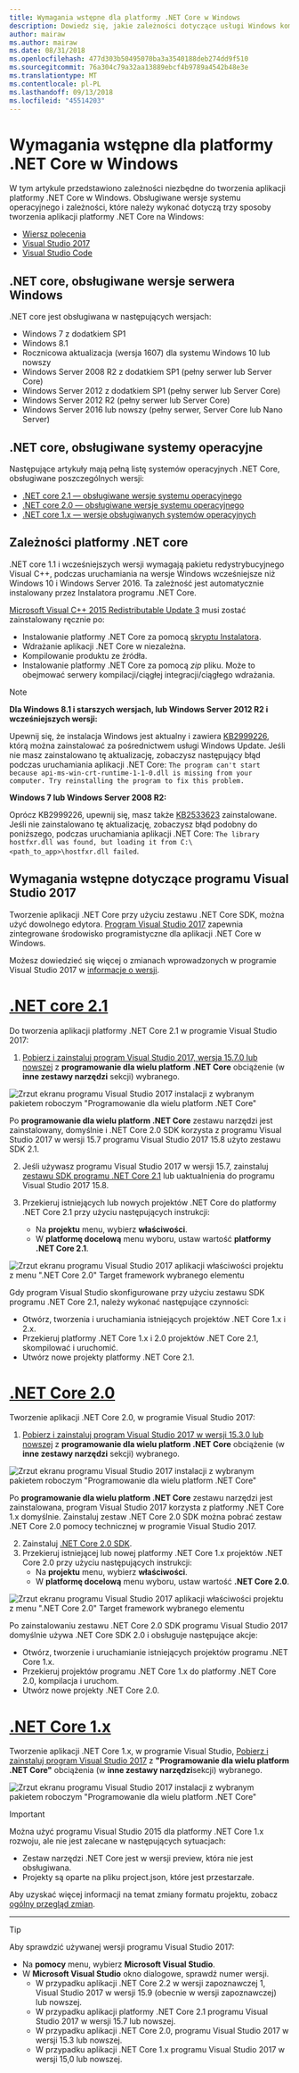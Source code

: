 ```yaml
---
title: Wymagania wstępne dla platformy .NET Core w Windows
description: Dowiedz się, jakie zależności dotyczące usługi Windows komputera na opracowywanie i uruchamianie aplikacji .NET Core.
author: mairaw
ms.author: mairaw
ms.date: 08/31/2018
ms.openlocfilehash: 477d303b50495070ba3a3540188deb274dd9f510
ms.sourcegitcommit: 76a304c79a32aa13889ebcf4b9789a4542b48e3e
ms.translationtype: MT
ms.contentlocale: pl-PL
ms.lasthandoff: 09/13/2018
ms.locfileid: "45514203"
---
```

# <a name="prerequisites-for-net-core-on-windows"></a>Wymagania wstępne dla platformy .NET Core w Windows

W tym artykule przedstawiono zależności niezbędne do tworzenia aplikacji platformy .NET Core w Windows. Obsługiwane wersje systemu operacyjnego i zależności, które należy wykonać dotyczą trzy sposoby tworzenia aplikacji platformy .NET Core na Windows:

* [Wiersz polecenia](tutorials/using-with-xplat-cli.md)
* [Visual Studio 2017](https://aka.ms/vsdownload?utm_source=mscom&utm_campaign=msdocs)
* [Visual Studio Code](https://code.visualstudio.com/)

## <a name="net-core-supported-windows-versions"></a>.NET core, obsługiwane wersje serwera Windows

.NET core jest obsługiwana w następujących wersjach:

* Windows 7 z dodatkiem SP1
* Windows 8.1
* Rocznicowa aktualizacja (wersja 1607) dla systemu Windows 10 lub nowszy
* Windows Server 2008 R2 z dodatkiem SP1 (pełny serwer lub Server Core)
* Windows Server 2012 z dodatkiem SP1 (pełny serwer lub Server Core)
* Windows Server 2012 R2 (pełny serwer lub Server Core)
* Windows Server 2016 lub nowszy (pełny serwer, Server Core lub Nano Server)

## <a name="net-core-supported-operating-systems"></a>.NET core, obsługiwane systemy operacyjne

Następujące artykuły mają pełną listę systemów operacyjnych .NET Core, obsługiwane poszczególnych wersji:

* [.NET core 2.1 — obsługiwane wersje systemu operacyjnego](https://github.com/dotnet/core/blob/master/release-notes/2.1/2.1-supported-os.md)
* [.NET core 2.0 — obsługiwane wersje systemu operacyjnego](https://github.com/dotnet/core/blob/master/release-notes/2.0/2.0-supported-os.md)
* [.NET core 1.x — wersje obsługiwanych systemów operacyjnych](https://github.com/dotnet/core/blob/master/release-notes/1.0/1.0-supported-os.md)

## <a name="net-core-dependencies"></a>Zależności platformy .NET core

.NET core 1.1 i wcześniejszych wersji wymagają pakietu redystrybucyjnego Visual C++, podczas uruchamiania na wersje Windows wcześniejsze niż Windows 10 i Windows Server 2016. Ta zależność jest automatycznie instalowany przez Instalatora programu .NET Core.

[Microsoft Visual C++ 2015 Redistributable Update 3](https://www.microsoft.com/download/details.aspx?id=52685) musi zostać zainstalowany ręcznie po:

* Instalowanie platformy .NET Core za pomocą [skryptu Instalatora](./tools/dotnet-install-script.md).
* Wdrażanie aplikacji .NET Core w niezależna.
* Kompilowanie produktu ze źródła.
* Instalowanie platformy .NET Core za pomocą *zip* pliku. Może to obejmować serwery kompilacji/ciągłej integracji/ciągłego wdrażania.

> [!NOTE]
> **Dla Windows 8.1 i starszych wersjach, lub Windows Server 2012 R2 i wcześniejszych wersji:**
>
> Upewnij się, że instalacja Windows jest aktualny i zawiera [KB2999226](https://support.microsoft.com/en-us/help/2999226/update-for-universal-c-runtime-in-windows), którą można zainstalować za pośrednictwem usługi Windows Update. Jeśli nie masz zainstalowano tę aktualizację, zobaczysz następujący błąd podczas uruchamiania aplikacji .NET Core: `The program can't start because api-ms-win-crt-runtime-1-1-0.dll is missing from your computer. Try reinstalling the program to fix this problem.`
>
> **Windows 7 lub Windows Server 2008 R2:**
>
> Oprócz KB2999226, upewnij się, masz także [KB2533623](https://support.microsoft.com/en-us/help/2533623/microsoft-security-advisory-insecure-library-loading-could-allow-remot) zainstalowane. Jeśli nie zainstalowano tę aktualizację, zobaczysz błąd podobny do poniższego, podczas uruchamiania aplikacji .NET Core: `The library hostfxr.dll was found, but loading it from C:\<path_to_app>\hostfxr.dll failed`.

## <a name="prerequisites-with-visual-studio-2017"></a>Wymagania wstępne dotyczące programu Visual Studio 2017

Tworzenie aplikacji .NET Core przy użyciu zestawu .NET Core SDK, można użyć dowolnego edytora. [Program Visual Studio 2017](#visual-studio-2017) zapewnia zintegrowane środowisko programistyczne dla aplikacji .NET Core w Windows.

Możesz dowiedzieć się więcej o zmianach wprowadzonych w programie Visual Studio 2017 w [informacje o wersji](/visualstudio/releasenotes/vs2017-relnotes).

# <a name="net-core-21tabnetcore21"></a>[.NET core 2.1](#tab/netcore21)

Do tworzenia aplikacji platformy .NET Core 2.1 w programie Visual Studio 2017:

 1. [Pobierz i zainstaluj program Visual Studio 2017, wersja 15.7.0 lub nowszej](/visualstudio/install/install-visual-studio) z **programowanie dla wielu platform .NET Core** obciążenie (w **inne zestawy narzędzi** sekcji) wybranego.

![Zrzut ekranu programu Visual Studio 2017 instalacji z wybranym pakietem roboczym "Programowanie dla wielu platform .NET Core"](./media/windows-prerequisites/vs-15-8-workloads.jpg)

Po **programowanie dla wielu platform .NET Core** zestawu narzędzi jest zainstalowany, domyślnie i .NET Core 2.0 SDK korzysta z programu Visual Studio 2017 w wersji 15.7 programu Visual Studio 2017 15.8 użyto zestawu SDK 2.1.

 2. Jeśli używasz programu Visual Studio 2017 w wersji 15.7, zainstaluj [zestawu SDK programu .NET Core 2.1](https://www.microsoft.com/net/download/core) lub uaktualnienia do programu Visual Studio 2017 15.8.

 3. Przekieruj istniejących lub nowych projektów .NET Core do platformy .NET Core 2.1 przy użyciu następujących instrukcji:
    * Na **projektu** menu, wybierz **właściwości**.
    * W **platformę docelową** menu wyboru, ustaw wartość **platformy .NET Core 2.1**.

![Zrzut ekranu programu Visual Studio 2017 aplikacji właściwości projektu z menu ".NET Core 2.0" Target framework wybranego elementu](./media/windows-prerequisites/Targeting-dotnetCore2.png)

Gdy program Visual Studio skonfigurowane przy użyciu zestawu SDK programu .NET Core 2.1, należy wykonać następujące czynności:

* Otwórz, tworzenia i uruchamiania istniejących projektów .NET Core 1.x i 2.x.
* Przekieruj platformy .NET Core 1.x i 2.0 projektów .NET Core 2.1, skompilować i uruchomić.
* Utwórz nowe projekty platformy .NET Core 2.1.

# <a name="net-core-20tabnetcore20"></a>[.NET Core 2.0](#tab/netcore20)

Tworzenie aplikacji .NET Core 2.0, w programie Visual Studio 2017:

 1. [Pobierz i zainstaluj program Visual Studio 2017 w wersji 15.3.0 lub nowszej](/visualstudio/install/install-visual-studio) z **programowanie dla wielu platform .NET Core** obciążenie (w **inne zestawy narzędzi** sekcji) wybranego.

![Zrzut ekranu programu Visual Studio 2017 instalacji z wybranym pakietem roboczym "Programowanie dla wielu platform .NET Core"](./media/windows-prerequisites/vs-15-3-workloads.jpg)

Po **programowanie dla wielu platform .NET Core** zestawu narzędzi jest zainstalowana, program Visual Studio 2017 korzysta z platformy .NET Core 1.x domyślnie. Zainstaluj zestaw .NET Core 2.0 SDK można pobrać zestaw .NET Core 2.0 pomocy technicznej w programie Visual Studio 2017.

 2. Zainstaluj [.NET Core 2.0 SDK](https://www.microsoft.com/net/download/dotnet-core/2.0).
 3. Przekieruj istniejącej lub nowej platformy .NET Core 1.x projektów .NET Core 2.0 przy użyciu następujących instrukcji:
    * Na **projektu** menu, wybierz **właściwości**.
    * W **platformę docelową** menu wyboru, ustaw wartość **.NET Core 2.0**.

![Zrzut ekranu programu Visual Studio 2017 aplikacji właściwości projektu z menu ".NET Core 2.0" Target framework wybranego elementu](./media/windows-prerequisites/Targeting-dotnetCore2.png)

Po zainstalowaniu zestawu .NET Core 2.0 SDK programu Visual Studio 2017 domyślnie używa .NET Core SDK 2.0 i obsługuje następujące akcje:

* Otwórz, tworzenie i uruchamianie istniejących projektów programu .NET Core 1.x.
* Przekieruj projektów programu .NET Core 1.x do platformy .NET Core 2.0, kompilacja i uruchom.
* Utwórz nowe projekty .NET Core 2.0.

# <a name="net-core-1xtabnetcore1x"></a>[.NET Core 1.x](#tab/netcore1x)

Tworzenie aplikacji .NET Core 1.x, w programie Visual Studio, [Pobierz i zainstaluj program Visual Studio 2017](/visualstudio/install/install-visual-studio) z **"Programowanie dla wielu platform .NET Core"** obciążenia (w **inne zestawy narzędzi**sekcji) wybranego.

![Zrzut ekranu programu Visual Studio 2017 instalacji z wybranym pakietem roboczym "Programowanie dla wielu platform .NET Core"](./media/windows-prerequisites/vs_workloads.jpg)

> [!IMPORTANT]
> Można użyć programu Visual Studio 2015 dla platformy .NET Core 1.x rozwoju, ale nie jest zalecane w następujących sytuacjach:
  > * Zestaw narzędzi .NET Core jest w wersji preview, która nie jest obsługiwana.
  > * Projekty są oparte na pliku project.json, które jest przestarzałe.
>
> Aby uzyskać więcej informacji na temat zmiany formatu projektu, zobacz [ogólny przegląd zmian](./tools/cli-msbuild-architecture.md).
---

<a name="vs-mapping"></a>

> [!TIP]
> Aby sprawdzić używanej wersji programu Visual Studio 2017:
>
> * Na **pomocy** menu, wybierz **Microsoft Visual Studio**.
> * W **Microsoft Visual Studio** okno dialogowe, sprawdź numer wersji.
>   * W przypadku aplikacji .NET Core 2.2 w wersji zapoznawczej 1, Visual Studio 2017 w wersji 15.9 (obecnie w wersji zapoznawczej) lub nowszej.
>   * W przypadku aplikacji platformy .NET Core 2.1 programu Visual Studio 2017 w wersji 15.7 lub nowszej.
>   * W przypadku aplikacji .NET Core 2.0, programu Visual Studio 2017 w wersji 15.3 lub nowszej.
>   * W przypadku aplikacji .NET Core 1.x programu Visual Studio 2017 w wersji 15,0 lub nowszej.
